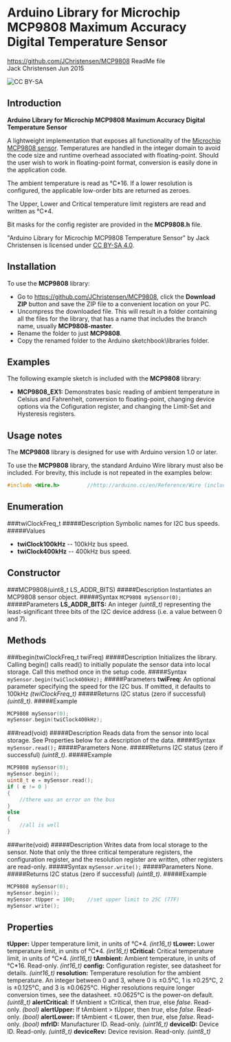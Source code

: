 # Arduino Library for Microchip MCP9808 Maximum Accuracy Digital Temperature Sensor #
https://github.com/JChristensen/MCP9808
ReadMe file  
Jack Christensen Jun 2015

![CC BY-SA](http://mirrors.creativecommons.org/presskit/buttons/80x15/png/by-sa.png)

## Introduction ##
**Arduino Library for Microchip MCP9808 Maximum Accuracy Digital Temperature Sensor**

A lightweight implementation that exposes all functionality of the [Microchip MCP9808 sensor](http://www.microchip.com/wwwproducts/Devices.aspx?dDocName=en020949). Temperatures are handled in the integer domain to avoid the code size and runtime overhead associated with floating-point. Should the user wish to work in floating-point format, conversion is easily done in the application code.

The ambient temperature is read as °C\*16. If a lower resolution is configured, the applicable low-order bits are returned as zeroes.

The Upper, Lower and Critical temperature limit registers are read and written as °C\*4.

Bit masks for the config register are provided in the **MCP9808.h** file.  

"Arduino Library for Microchip MCP9808 Temperature Sensor" by Jack Christensen is licensed under [CC BY-SA 4.0](http://creativecommons.org/licenses/by-sa/4.0/).


## Installation ##
To use the **MCP9808** library:  
- Go to https://github.com/JChristensen/MCP9808, click the **Download ZIP** button and save the ZIP file to a convenient location on your PC.
- Uncompress the downloaded file.  This will result in a folder containing all the files for the library, that has a name that includes the branch name, usually **MCP9808-master**.
- Rename the folder to just **MCP9808**.
- Copy the renamed folder to the Arduino sketchbook\libraries folder.

## Examples ##
The following example sketch is included with the **MCP9808** library:
- **MCP9808_EX1:** Demonstrates basic reading of ambient temperature in Celsius and Fahrenheit, conversion to floating-point, changing device options via the Cofiguration register, and changing the Limit-Set and Hysteresis registers.

## Usage notes ##
The **MCP9808** library is designed for use with Arduino version 1.0 or later.

To use the **MCP9808** library, the standard Arduino Wire library must also be included.  For brevity, this include is not repeated in the examples below:
```c++
#include <Wire.h>         //http://arduino.cc/en/Reference/Wire (included with Arduino IDE)
```
## Enumeration ##

###twiClockFreq_t
#####Description
Symbolic names for I2C bus speeds.
#####Values
- **twiClock100kHz** -- 100kHz bus speed.  
- **twiClock400kHz** -- 400kHz bus speed.  

## Constructor ##

###MCP9808(uint8_t LS_ADDR_BITS)
#####Description
Instantiates an MCP9808 sensor object.
#####Syntax
`MCP9808 mySensor(0);`
#####Parameters
**LS_ADDR_BITS:** An integer *(uint8_t)* representing the least-significant three bits of the I2C device address (i.e. a value between 0 and 7).

## Methods ##
###begin(twiClockFreq_t twiFreq)
#####Description
Initializes the library. Calling begin() calls read() to initially populate the sensor data into local storage. Call this method once in the setup code.
#####Syntax
`mySensor.begin(twiClock400kHz);`
#####Parameters
**twiFreq:** An optional parameter specifying the speed for the I2C bus. If omitted, it defaults to 100kHz *(twiClockFreq_t)*
#####Returns
I2C status (zero if successful) *(uint8_t)*.
#####Example
```c++
MCP9808 mySensor(0);
mySensor.begin(twiClock400kHz);
```
###read(void)
#####Description
Reads data from the sensor into local storage. See Properties below for a description of the data.
#####Syntax
`mySensor.read();`
#####Parameters
None.
#####Returns
I2C status (zero if successful) *(uint8_t)*.
#####Example
```c++
MCP9808 mySensor(0);
mySensor.begin();
uint8_t e = mySensor.read();
if ( e != 0 )
{
	//there was an error on the bus
}
else
{
	//all is well
}
```
###write(void)
#####Description
Writes data from local storage to the sensor. Note that only the three critical temperature registers, the configuration register, and the resolution register are written, other registers are read-only.
#####Syntax
`mySensor.write();`
#####Parameters
None.
#####Returns
I2C status (zero if successful) *(uint8_t)*.
#####Example
```c++
MCP9808 mySensor(0);
mySensor.begin();
mySensor.tUpper = 100;    //set upper limit to 25C (77F)
mySensor.write();
```

## Properties ##
**tUpper:** Upper temperature limit, in units of °C\*4. _(int16\_t)_
**tLower:** Lower temperature limit, in units of °C\*4. _(int16\_t)_
**tCritical:** Critical temperature limit, in units of °C\*4. *(int16\_t)*
**tAmbient:** Ambient temperature, in units of °C\*16. Read-only. *(int16\_t)*
**config:** Configuration register, see datasheet for details. *(uint16\_t)*
**resolution:** Temperature resolution for the ambient temperature. An integer between 0 and 3, where 0 is ±0.5°C, 1 is ±0.25°C, 2 is ±0.125°C, and 3 is ±0.0625°C. Higher resolutions require longer conversion times, see the datasheet. ±0.0625°C is the power-on default. *(uint8\_t)*
**alertCritical:** If tAmbient ≥ tCritical, then *true*, else *false*. Read-only. *(bool)*
**alertUpper:** If tAmbient > tUpper, then *true*, else *false*. Read-only. *(bool)*
**alertLower:** If tAmbient < tLower, then *true*, else *false*. Read-only. *(bool)*
**mfrID:** Manufacturer ID. Read-only. *(uint16\_t)*
**deviceID:** Device ID. Read-only. *(uint8\_t)*
**deviceRev:** Device revision. Read-only. *(uint8\_t)*
